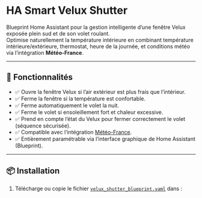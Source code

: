 # HA Smart Velux Shutter

Blueprint Home Assistant pour la gestion intelligente d’une fenêtre Velux exposée plein sud et de son volet roulant.  
Optimise naturellement la température intérieure en combinant température intérieure/extérieure, thermostat, heure de la journée, et conditions météo via l’intégration **Météo-France**.

---

## 🧠 Fonctionnalités

- ✅ Ouvre la fenêtre Velux si l’air extérieur est plus frais que l’intérieur.
- ✅ Ferme la fenêtre si la température est confortable.
- ✅ Ferme automatiquement le volet la nuit.
- ✅ Ferme le volet si ensoleillement fort et chaleur excessive.
- ✅ Prend en compte l’état du Velux pour fermer correctement le volet (séquence sécurisée).
- ✅ Compatible avec l’intégration [Météo-France](https://www.home-assistant.io/integrations/meteo_france/).
- ✅ Entièrement paramétrable via l’interface graphique de Home Assistant (Blueprint).

---

## 📦 Installation

1. Télécharge ou copie le fichier [`velux_shutter_blueprint.yaml`](velux_shutter_blueprint.yaml) dans :

